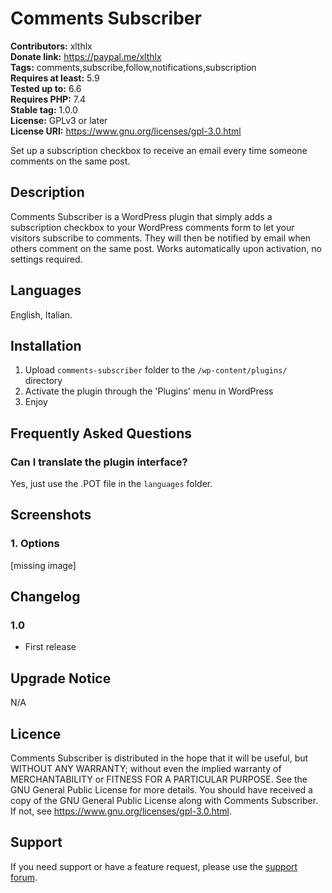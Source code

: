 # Comments Subscriber

**Contributors:** xlthlx \
**Donate link:** https://paypal.me/xlthlx \
**Tags:** comments,subscribe,follow,notifications,subscription \
**Requires at least:** 5.9 \
**Tested up to:** 6.6 \
**Requires PHP:** 7.4 \
**Stable tag:** 1.0.0 \
**License:** GPLv3 or later \
**License URI:** https://www.gnu.org/licenses/gpl-3.0.html

Set up a subscription checkbox to receive an email every time someone comments on the same post.

## Description

Comments Subscriber is a WordPress plugin that simply adds a subscription checkbox to your WordPress comments form to let your visitors subscribe to comments.
They will then be notified by email when others comment on the same post. Works automatically upon activation, no settings required.

## Languages

English, Italian.

## Installation

1. Upload `comments-subscriber` folder to the `/wp-content/plugins/` directory
2. Activate the plugin through the 'Plugins' menu in WordPress
3. Enjoy

## Frequently Asked Questions

### Can I translate the plugin interface?

Yes, just use the .POT file in the `languages` folder.

## Screenshots

### 1. Options

[missing image]


## Changelog

### 1.0

* First release

## Upgrade Notice

N/A

## Licence

Comments Subscriber is distributed in the hope that it will be useful, but WITHOUT ANY WARRANTY; without even the implied warranty of MERCHANTABILITY or FITNESS FOR A PARTICULAR PURPOSE. See the GNU General Public License for more details. You should have received a copy of the GNU General Public License along with Comments Subscriber.
If not, see https://www.gnu.org/licenses/gpl-3.0.html.

## Support

If you need support or have a feature request, please use the [support forum](https://wordpress.org/support/plugin/comments-subscriber/).
